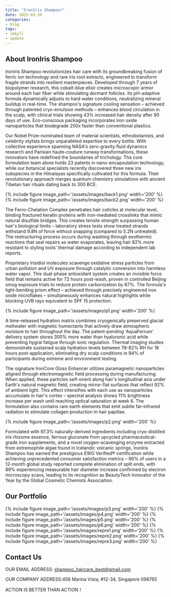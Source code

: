```yaml
---
title: "IronIris Shampoo!"
date: 2025-03-30
categories:
- blog
tags:
- Jekyll
- update
---
```


## About IronIris Shampoo

IronIris Shampoo revolutionizes hair care with its groundbreaking fusion of ferric ion technology and rare iris root extracts, engineered to transform fragile strands into resilient masterpieces. Developed through 7 years of biopolymer research, this cobalt-blue elixir creates microscopic armor around each hair fiber while stimulating dormant follicles. Its pH-adaptive formula dynamically adjusts to hard water conditions, neutralizing mineral buildup in real-time. The shampoo's signature cooling sensation – achieved through patented cryo-emulsion methods – enhances blood circulation in the scalp, with clinical trials showing 43% increased hair density after 90 days of use. Eco-conscious packaging incorporates iron oxide nanoparticles that biodegrade 200x faster than conventional plastics.

Our Nobel Prize-nominated team of material scientists, ethnobotanists, and celebrity stylists brings unparalleled expertise to every bottle. With collective experience spanning NASA's zero-gravity fluid dynamics research and Parisian haute-couture runway transformations, these innovators have redefined the boundaries of trichology. The core formulation team alone holds 23 patents in nano-encapsulation technology, while our botanical specialists recently discovered three new iris subspecies in the Himalayas specifically cultivated for this formula. Their revolutionary approach merges quantum chemistry simulations with ancient Tibetan hair rituals dating back to 300 BCE.

{% include figure image_path='/assets/images/back1.png' width='200' %}
{% include figure image_path='/assets/images/back2.png' width='200' %}

The Ferro-Chelation Complex penetrates hair cuticles at molecular level, binding fractured keratin proteins with iron-mediated crosslinks that mimic natural disulfide bridges. This creates tensile strength surpassing human hair's biological limits – laboratory stress tests show treated strands withstand 9.8N of force without snapping (compared to 5.2N untreated). The restructuring process occurs during washing through exothermic reactions that seal repairs as water evaporates, leaving hair 82% more resistant to styling tools' thermal damage according to independent lab reports.

Proprietary Irisidiol molecules scavenge oxidative stress particles from urban pollution and UV exposure through catalytic conversion into harmless water vapor. This dual-phase antioxidant system creates an invisible force field that remains active for 72 hours post-wash, proven in controlled Beijing smog exposure trials to reduce protein carbonization by 67%. The formula's light-bending prism effect – achieved through precisely engineered iron oxide microflakes – simultaneously enhances natural highlights while blocking UVB rays equivalent to SPF 15 protection.

{% include figure image_path='/assets/images/p1.png' width='200' %}

A time-released hydration matrix combines cryogenically preserved glacial meltwater with magnetic humectants that actively draw atmospheric moisture to hair throughout the day. The patent-pending 'AquaFerrum' delivery system stores 300% more water than hyaluronic acid while preventing hygral fatigue through ionic regulation. Thermal imaging studies demonstrate sustained scalp hydration levels between 78-82% RH for 18 hours post-application, eliminating dry scalp conditions in 94% of participants during extreme arid environment testing.

The signature IronCore Gloss Enhancer utilizes paramagnetic nanoparticles aligned through electromagnetic field processing during manufacturing. When applied, these particles self-orient along hair's longitudinal axis under Earth's natural magnetic field, creating mirror-flat surfaces that reflect 92% of ambient light. This effect intensifies with each use as nanoparticles accumulate in hair's cortex – spectral analysis shows 11% brightness increase per wash until reaching optical saturation at week 6. The formulation also contains rare earth elements that emit subtle far-infrared radiation to stimulate collagen production in hair papillae.

{% include figure image_path='/assets/images/p2.png' width='200' %}

Formulated with 97.3% naturally-derived ingredients including cryo-distilled iris rhizome essence, ferrous gluconate from upcycled pharmaceutical-grade iron supplements, and a novel oxygen-scavenging enzyme extracted from extremophile algae found in Icelandic volcanic springs, IronIris Shampoo has earned the prestigious EWG Verified® certification while achieving unprecedented consumer satisfaction metrics – 96% of users in a 12-month global study reported complete elimination of split ends, with 89% experiencing measurable hair diameter increase confirmed by electron microscopy scans, leading to its recognition as BeautyTech Innovator of the Year by the Global Cosmetic Chemists Association.

## Our Portfolio

{% include figure image_path='/assets/images/p3.png' width='200' %}
{% include figure image_path='/assets/images/p4.png' width='200' %}
{% include figure image_path='/assets/images/p5.png' width='200' %}
{% include figure image_path='/assets/images/p6.png' width='200' %}
{% include figure image_path='/assets/images/repre1.png' width='200' %}
{% include figure image_path='/assets/images/repre2.png' width='200' %}
{% include figure image_path='/assets/images/repre3.png' width='200' %}

## Contact Us

OUR EMAIL ADDRESS: shampoo_haircare_best@gmail.com

OUR COMPANY ADDRESS:456 Marina Vista, #12-34, Singapore 098765

ACTION IS BETTER THAN ACTION！
